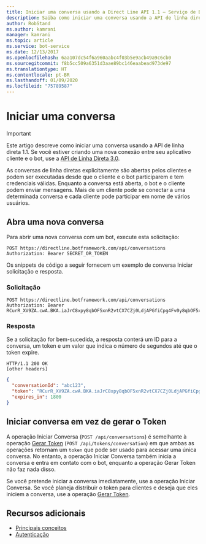 ```yaml
---
title: Iniciar uma conversa usando a Direct Line API 1.1 – Serviço de Bot
description: Saiba como iniciar uma conversa usando a API de linha direta v1.1.
author: RobStand
ms.author: kamrani
manager: kamrani
ms.topic: article
ms.service: bot-service
ms.date: 12/13/2017
ms.openlocfilehash: 6aa107dc54f6a960aabc4f03b5e9acb49a9c6cb0
ms.sourcegitcommit: f8b5cc509a6351d3aae89bc146eaabead973de97
ms.translationtype: HT
ms.contentlocale: pt-BR
ms.lasthandoff: 01/09/2020
ms.locfileid: "75789587"
---
```

# <a name="start-a-conversation"></a>Iniciar uma conversa

> [!IMPORTANT]
> Este artigo descreve como iniciar uma conversa usando a API de linha direta 1.1. Se você estiver criando uma nova conexão entre seu aplicativo cliente e o bot, use a [API de Linha Direta 3.0](bot-framework-rest-direct-line-3-0-start-conversation.md).

As conversas de linha diretas explicitamente são abertas pelos clientes e podem ser executadas desde que o cliente e o bot participarem e tem credenciais válidas. Enquanto a conversa está aberta, o bot e o cliente podem enviar mensagens. Mais de um cliente pode se conectar a uma determinada conversa e cada cliente pode participar em nome de vários usuários.

## <a name="open-a-new-conversation"></a>Abra uma nova conversa

Para abrir uma nova conversa com um bot, execute esta solicitação:

```http
POST https://directline.botframework.com/api/conversations
Authorization: Bearer SECRET_OR_TOKEN
```

Os snippets de código a seguir fornecem um exemplo de conversa Iniciar solicitação e resposta.

### <a name="request"></a>Solicitação

```http
POST https://directline.botframework.com/api/conversations
Authorization: Bearer RCurR_XV9ZA.cwA.BKA.iaJrC8xpy8qbOF5xnR2vtCX7CZj0LdjAPGfiCpg4Fv0y8qbOF5xPGfiCpg4Fv0y8qqbOF5x8qbOF5xn
```

### <a name="response"></a>Resposta

Se a solicitação for bem-sucedida, a resposta conterá um ID para a conversa, um token e um valor que indica o número de segundos até que o token expire.

```http
HTTP/1.1 200 OK
[other headers]
```

```json
{
  "conversationId": "abc123",
  "token": "RCurR_XV9ZA.cwA.BKA.iaJrC8xpy8qbOF5xnR2vtCX7CZj0LdjAPGfiCpg4Fv0y8qbOF5xPGfiCpg4Fv0y8qqbOF5x8qbOF5xn",
  "expires_in": 1800
}
```

## <a name="start-conversation-versus-generate-token"></a>Iniciar conversa em vez de gerar o Token

A operação Iniciar Conversa (`POST /api/conversations`) é semelhante à operação [Gerar Token](bot-framework-rest-direct-line-1-1-authentication.md#generate-token) (`POST /api/tokens/conversation`) em que ambas as operações retornam um `token` que pode ser usado para acessar uma única conversa. No entanto, a operação Iniciar Conversa também inicia a conversa e entra em contato com o bot, enquanto a operação Gerar Token não faz nada disso. 

Se você pretende iniciar a conversa imediatamente, use a operação Iniciar Conversa. Se você planeja distribuir o token para clientes e deseja que eles iniciem a conversa, use a operação [Gerar Token](bot-framework-rest-direct-line-1-1-authentication.md#generate-token). 

## <a name="additional-resources"></a>Recursos adicionais

- [Principais conceitos](bot-framework-rest-direct-line-1-1-concepts.md)
- [Autenticação](bot-framework-rest-direct-line-1-1-authentication.md)
